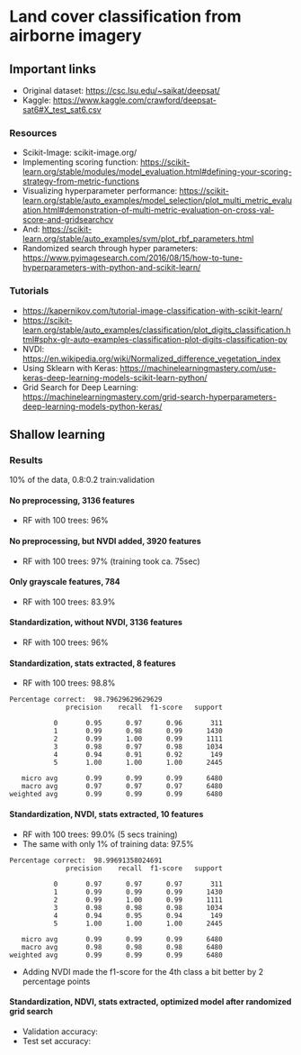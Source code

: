 # Land cover classification from airborne imagery

## Important links

* Original dataset: https://csc.lsu.edu/~saikat/deepsat/
* Kaggle: https://www.kaggle.com/crawford/deepsat-sat6#X_test_sat6.csv

### Resources

* Scikit-Image: scikit-image.org/
* Implementing scoring function: https://scikit-learn.org/stable/modules/model_evaluation.html#defining-your-scoring-strategy-from-metric-functions
* Visualizing hyperparameter performance: https://scikit-learn.org/stable/auto_examples/model_selection/plot_multi_metric_evaluation.html#demonstration-of-multi-metric-evaluation-on-cross-val-score-and-gridsearchcv
* And: https://scikit-learn.org/stable/auto_examples/svm/plot_rbf_parameters.html
* Randomized search through hyper parameters: https://www.pyimagesearch.com/2016/08/15/how-to-tune-hyperparameters-with-python-and-scikit-learn/

### Tutorials

* https://kapernikov.com/tutorial-image-classification-with-scikit-learn/
* https://scikit-learn.org/stable/auto_examples/classification/plot_digits_classification.html#sphx-glr-auto-examples-classification-plot-digits-classification-py
* NVDI: https://en.wikipedia.org/wiki/Normalized_difference_vegetation_index
* Using Sklearn with Keras: https://machinelearningmastery.com/use-keras-deep-learning-models-scikit-learn-python/
* Grid Search for Deep Learning: https://machinelearningmastery.com/grid-search-hyperparameters-deep-learning-models-python-keras/

## Shallow learning

### Results 

10% of the data, 0.8:0.2 train:validation

#### No preprocessing, 3136 features

* RF with 100 trees: 96% 

#### No preprocessing, but NVDI added, 3920 features

* RF with 100 trees: 97% (training took ca. 75sec)

#### Only grayscale features, 784

* RF with 100 trees: 83.9%

#### Standardization, without NVDI, 3136 features

* RF with 100 trees: 96%

#### Standardization, stats extracted, 8 features

* RF with 100 trees: 98.8%

```
Percentage correct:  98.79629629629629
              precision    recall  f1-score   support

           0       0.95      0.97      0.96       311
           1       0.99      0.98      0.99      1430
           2       0.99      1.00      0.99      1111
           3       0.98      0.97      0.98      1034
           4       0.94      0.91      0.92       149
           5       1.00      1.00      1.00      2445

   micro avg       0.99      0.99      0.99      6480
   macro avg       0.97      0.97      0.97      6480
weighted avg       0.99      0.99      0.99      6480
```

#### Standardization, NVDI, stats extracted, 10 features

* RF with 100 trees: 99.0% (5 secs training)
* The same with only 1% of training data: 97.5%

```
Percentage correct:  98.99691358024691
              precision    recall  f1-score   support

           0       0.97      0.97      0.97       311
           1       0.99      0.99      0.99      1430
           2       0.99      1.00      0.99      1111
           3       0.98      0.98      0.98      1034
           4       0.94      0.95      0.94       149
           5       1.00      1.00      1.00      2445

   micro avg       0.99      0.99      0.99      6480
   macro avg       0.98      0.98      0.98      6480
weighted avg       0.99      0.99      0.99      6480
```

* Adding NVDI made the f1-score for the 4th class a bit better by 2 percentage points

#### Standardization, NDVI, stats extracted, optimized model after randomized grid search

* Validation accuracy: 
* Test set accuracy: